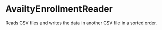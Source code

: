 # AvailtyEnrollmentReader
Reads CSV files and writes the data in another CSV file in a sorted order.
